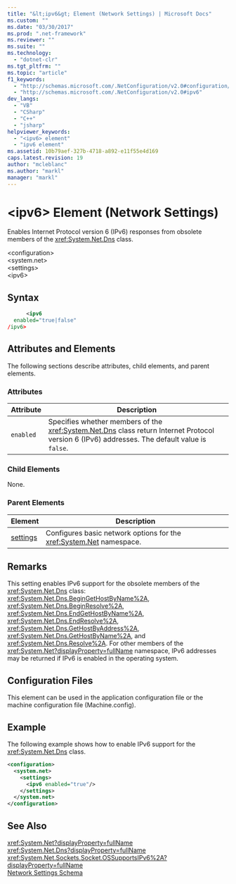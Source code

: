 ```yaml
---
title: "&lt;ipv6&gt; Element (Network Settings) | Microsoft Docs"
ms.custom: ""
ms.date: "03/30/2017"
ms.prod: ".net-framework"
ms.reviewer: ""
ms.suite: ""
ms.technology: 
  - "dotnet-clr"
ms.tgt_pltfrm: ""
ms.topic: "article"
f1_keywords: 
  - "http://schemas.microsoft.com/.NetConfiguration/v2.0#configuration/system.net/settings/ipv6"
  - "http://schemas.microsoft.com/.NetConfiguration/v2.0#ipv6"
dev_langs: 
  - "VB"
  - "CSharp"
  - "C++"
  - "jsharp"
helpviewer_keywords: 
  - "<ipv6> element"
  - "ipv6 element"
ms.assetid: 10b79aef-327b-4718-a892-e11f55e4d169
caps.latest.revision: 19
author: "mcleblanc"
ms.author: "markl"
manager: "markl"
---
```

# &lt;ipv6&gt; Element (Network Settings)
Enables Internet Protocol version 6 (IPv6) responses from obsolete members of the <xref:System.Net.Dns> class.  
  
 \<configuration>  
\<system.net>  
\<settings>  
\<ipv6>  
  
## Syntax  
  
```xml  
      <ipv6  
  enabled="true|false"  
/ipv6>  
```  
  
## Attributes and Elements  
 The following sections describe attributes, child elements, and parent elements.  
  
### Attributes  
  
|**Attribute**|**Description**|  
|-------------------|---------------------|  
|`enabled`|Specifies whether members of the <xref:System.Net.Dns> class return Internet Protocol version 6 (IPv6) addresses. The default value is `false`.|  
  
### Child Elements  
 None.  
  
### Parent Elements  
  
|**Element**|**Description**|  
|-----------------|---------------------|  
|[settings](../../../../../docs/framework/configure-apps/file-schema/network/settings-element-network-settings.md)|Configures basic network options for the <xref:System.Net> namespace.|  
  
## Remarks  
 This setting enables IPv6 support for the obsolete members of the <xref:System.Net.Dns> class: <xref:System.Net.Dns.BeginGetHostByName%2A>, <xref:System.Net.Dns.BeginResolve%2A>, <xref:System.Net.Dns.EndGetHostByName%2A>, <xref:System.Net.Dns.EndResolve%2A>, <xref:System.Net.Dns.GetHostByAddress%2A>, <xref:System.Net.Dns.GetHostByName%2A>, and <xref:System.Net.Dns.Resolve%2A>. For other members of the <xref:System.Net?displayProperty=fullName> namespace, IPv6 addresses may be returned if IPv6 is enabled in the operating system.  
  
## Configuration Files  
 This element can be used in the application configuration file or the machine configuration file (Machine.config).  
  
## Example  
 The following example shows how to enable IPv6 support for the <xref:System.Net.Dns> class.  
  
```xml  
<configuration>  
  <system.net>  
    <settings>  
      <ipv6 enabled="true"/>  
    </settings>  
  </system.net>  
</configuration>  
```  
  
## See Also  
 <xref:System.Net?displayProperty=fullName>   
 <xref:System.Net.Dns?displayProperty=fullName>   
 <xref:System.Net.Sockets.Socket.OSSupportsIPv6%2A?displayProperty=fullName>   
 [Network Settings Schema](../../../../../docs/framework/configure-apps/file-schema/network/index.md)
